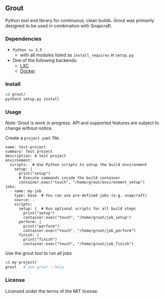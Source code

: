## Grout

Python tool and library for continuous, clean builds.
Grout was primarily designed to be used in combination with Snapcraft.

### Dependencies

* `Python >= 3.5`
    * with all modules listed as `install_requires` in `setup.py`
* One of the following backends:
    * [LXC](https://linuxcontainers.org/)
    * [Docker](https://www.docker.com/)

### Install
```sh
cd grout/
python3 setup.py install
```

### Usage

*Note:* Grout is work in progress. API and supported features are subject to change without notice.

Create a `project.yaml` file.
```
name: test-project
summary: Test project
description: A test project
environment:
  scripts:  # Use Python scripts to setup the build environment
    setup: |
      print("setup")
      # Execute commands inside the build container
      container.exec("touch", "/home/grout/environment_setup")
jobs:
  - name: my-job
    type: base  # You can use pre-defined jobs (e.g. snapcraft)
    source: .
    scripts:
      setup: |  # Run optional scripts for all build steps
        print("setup")
        container.exec("touch", "/home/grout/job_setup")
      perform: |
        print("perform")
        container.exec("touch", "/home/grout/job_perform")
      finish: |
        print("finish")
        container.exec("touch", "/home/grout/job_finish")
```
Use the grout tool to run all jobs
```sh
cd my-project/
grout   # See grout --help
```

### License
Licensed under the terms of the MIT license.
